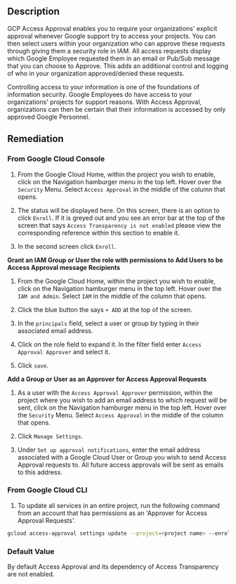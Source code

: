## Description

GCP Access Approval enables you to require your organizations' explicit approval whenever Google support try to access your projects. You can then select users within your organization who can approve these requests through giving them a security role in IAM. All access requests display which Google Employee requested them in an email or Pub/Sub message that you can choose to Approve. This adds an additional control and logging of who in your organization approved/denied these requests.

Controlling access to your information is one of the foundations of information security. Google Employees do have access to your organizations' projects for support reasons. With Access Approval, organizations can then be certain that their information is accessed by only approved Google Personnel.

## Remediation

### From Google Cloud Console

1. From the Google Cloud Home, within the project you wish to enable, click on the Navigation hamburger menu in the top left. Hover over the `Security` Menu. Select `Access Approval` in the middle of the column that opens.

2. The status will be displayed here. On this screen, there is an option to click `Enroll`. If it is greyed out and you see an error bar at the top of the screen that says `Access Transparency is not enabled` please view the corresponding reference within this section to enable it.

3. In the second screen click `Enroll`.

**Grant an IAM Group or User the role with permissions to Add Users to be Access Approval message Recipients**

1. From the Google Cloud Home, within the project you wish to enable, click on the Navigation hamburger menu in the top left. Hover over the `IAM and Admin`. Select `IAM` in the middle of the column that opens.

2. Click the blue button the says `+ ADD` at the top of the screen.

3. In the `principals` field, select a user or group by typing in their associated email address.

4. Click on the role field to expand it. In the filter field enter `Access Approval Approver` and select it.

5. Click `save`.

**Add a Group or User as an Approver for Access Approval Requests**

1. As a user with the `Access Approval Approver` permission, within the project where you wish to add an email address to which request will be sent, click on the Navigation hamburger menu in the top left. Hover over the `Security` Menu. Select `Access Approval` in the middle of the column that opens.

2. Click `Manage Settings`.

3. Under `Set up approval notifications`, enter the email address associated with a Google Cloud User or Group you wish to send Access Approval requests to. All future access approvals will be sent as emails to this address.

### From Google Cloud CLI

1. To update all services in an entire project, run the following command from an account that has permissions as an 'Approver for Access Approval Requests'.

```bash
gcloud access-approval settings update --project=<project name> --enrolled_services=all --notification_emails='<email recipient for access approval requests>@<domain name>'
```

### Default Value

By default Access Approval and its dependency of Access Transparency are not enabled.
